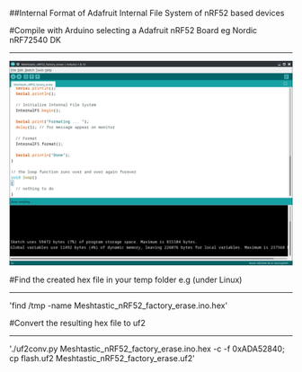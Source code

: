 
##Internal Format of Adafruit Internal File System of nRF52 based devices

#Compile with Arduino selecting a Adafruit nRF52 Board eg Nordic nRF72540 DK
____________________________________________________________________________
![Screenshot_20220506_225929](Screenshot_20220506_225929.png)

#Find the created hex file in your temp folder e.g (under Linux)
________________________________________________________________
'find /tmp -name Meshtastic_nRF52_factory_erase.ino.hex'


#Convert the resulting hex file to uf2
______________________________________
'./uf2conv.py Meshtastic_nRF52_factory_erase.ino.hex -c -f 0xADA52840; cp flash.uf2 Meshtastic_nRF52_factory_erase.uf2'
